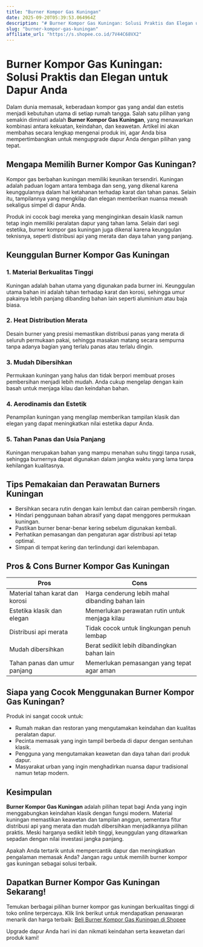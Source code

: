 ```yaml
---
title: "Burner Kompor Gas Kuningan"
date: 2025-09-20T05:39:53.064964Z
description: "# Burner Kompor Gas Kuningan: Solusi Praktis dan Elegan untuk Dapur Anda..."
slug: "burner-kompor-gas-kuningan"
affiliate_url: "https://s.shopee.co.id/7V44C68VX2"
---
```

# Burner Kompor Gas Kuningan: Solusi Praktis dan Elegan untuk Dapur Anda

Dalam dunia memasak, keberadaan kompor gas yang andal dan estetis menjadi kebutuhan utama di setiap rumah tangga. Salah satu pilihan yang semakin diminati adalah **Burner Kompor Gas Kuningan**, yang menawarkan kombinasi antara kekuatan, keindahan, dan keawetan. Artikel ini akan membahas secara lengkap mengenai produk ini, agar Anda bisa mempertimbangkan untuk mengupgrade dapur Anda dengan pilihan yang tepat.

## Mengapa Memilih Burner Kompor Gas Kuningan?

Kompor gas berbahan kuningan memiliki keunikan tersendiri. Kuningan adalah paduan logam antara tembaga dan seng, yang dikenal karena keunggulannya dalam hal ketahanan terhadap karat dan tahan panas. Selain itu, tampilannya yang mengkilap dan elegan memberikan nuansa mewah sekaligus simpel di dapur Anda.

Produk ini cocok bagi mereka yang menginginkan desain klasik namun tetap ingin memiliki peralatan dapur yang tahan lama. Selain dari segi estetika, burner kompor gas kuningan juga dikenal karena keunggulan teknisnya, seperti distribusi api yang merata dan daya tahan yang panjang.

## Keunggulan Burner Kompor Gas Kuningan

### 1. Material Berkualitas Tinggi
Kuningan adalah bahan utama yang digunakan pada burner ini. Keunggulan utama bahan ini adalah tahan terhadap karat dan korosi, sehingga umur pakainya lebih panjang dibanding bahan lain seperti aluminium atau baja biasa.  

### 2. Heat Distribution Merata
Desain burner yang presisi memastikan distribusi panas yang merata di seluruh permukaan pakai, sehingga masakan matang secara sempurna tanpa adanya bagian yang terlalu panas atau terlalu dingin.

### 3. Mudah Dibersihkan
Permukaan kuningan yang halus dan tidak berpori membuat proses pembersihan menjadi lebih mudah. Anda cukup mengelap dengan kain basah untuk menjaga kilau dan keindahan bahan.

### 4. Aerodinamis dan Estetik
Penampilan kuningan yang mengilap memberikan tampilan klasik dan elegan yang dapat meningkatkan nilai estetika dapur Anda.

### 5. Tahan Panas dan Usia Panjang
Kuningan merupakan bahan yang mampu menahan suhu tinggi tanpa rusak, sehingga burnernya dapat digunakan dalam jangka waktu yang lama tanpa kehilangan kualitasnya.

## Tips Pemakaian dan Perawatan Burners Kuningan

- Bersihkan secara rutin dengan kain lembut dan cairan pembersih ringan.
- Hindari penggunaan bahan abrasif yang dapat menggores permukaan kuningan.
- Pastikan burner benar-benar kering sebelum digunakan kembali.
- Perhatikan pemasangan dan pengaturan agar distribusi api tetap optimal.
- Simpan di tempat kering dan terlindungi dari kelembapan.

## Pros & Cons Burner Kompor Gas Kuningan

| **Pros**                                    | **Cons**                                              |
|----------------------------------------------|------------------------------------------------------|
| Material tahan karat dan korosi            | Harga cenderung lebih mahal dibanding bahan lain    |
| Estetika klasik dan elegan                  | Memerlukan perawatan rutin untuk menjaga kilau   |
| Distribusi api merata                       | Tidak cocok untuk lingkungan penuh lembap      |
| Mudah dibersihkan                          | Berat sedikit lebih dibandingkan bahan lain      |
| Tahan panas dan umur panjang                | Memerlukan pemasangan yang tepat agar aman        |

## Siapa yang Cocok Menggunakan Burner Kompor Gas Kuningan?

Produk ini sangat cocok untuk:

- Rumah makan dan restoran yang mengutamakan keindahan dan kualitas peralatan dapur.
- Pecinta memasak yang ingin tampil berbeda di dapur dengan sentuhan klasik.
- Pengguna yang mengutamakan keawetan dan daya tahan dari produk dapur.
- Masyarakat urban yang ingin menghadirkan nuansa dapur tradisional namun tetap modern.

## Kesimpulan

**Burner Kompor Gas Kuningan** adalah pilihan tepat bagi Anda yang ingin menggabungkan keindahan klasik dengan fungsi modern. Material kuningan memastikan keawetan dan tampilan anggun, sementara fitur distribusi api yang merata dan mudah dibersihkan menjadikannya pilihan praktis. Meski harganya sedikit lebih tinggi, keunggulan yang ditawarkan sepadan dengan nilai investasi jangka panjang.

Apakah Anda tertarik untuk mempercantik dapur dan meningkatkan pengalaman memasak Anda? Jangan ragu untuk memilih burner kompor gas kuningan sebagai solusi terbaik.

## Dapatkan Burner Kompor Gas Kuningan Sekarang!

Temukan berbagai pilihan burner kompor gas kuningan berkualitas tinggi di toko online terpercaya. Klik link berikut untuk mendapatkan penawaran menarik dan harga terbaik: [Beli Burner Kompor Gas Kuningan di Shopee](https://s.shopee.co.id/7V44C68VX2)

Upgrade dapur Anda hari ini dan nikmati keindahan serta keawetan dari produk kami!
